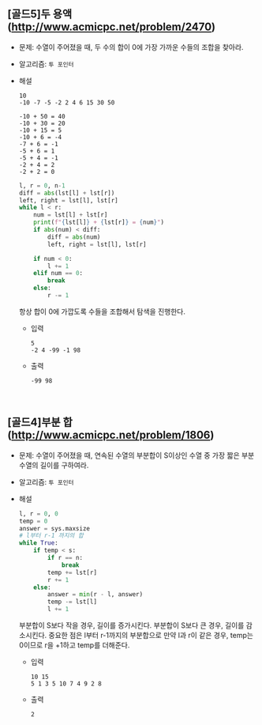 ## [골드5]두 용액(http://www.acmicpc.net/problem/2470)

- 문제: 수열이 주어졌을 때, 두 수의 합이 0에 가장 가까운 수들의 조합을 찾아라.

* 알고리즘: `투 포인터`

* 해설

  ```
  10
  -10 -7 -5 -2 2 4 6 15 30 50

  -10 + 50 = 40
  -10 + 30 = 20
  -10 + 15 = 5
  -10 + 6 = -4
  -7 + 6 = -1
  -5 + 6 = 1
  -5 + 4 = -1
  -2 + 4 = 2
  -2 + 2 = 0
  ```

  ```python
  l, r = 0, n-1
  diff = abs(lst[l] + lst[r])
  left, right = lst[l], lst[r]
  while l < r:
      num = lst[l] + lst[r]
      print(f"{lst[l]} + {lst[r]} = {num}")
      if abs(num) < diff:
          diff = abs(num)
          left, right = lst[l], lst[r]

      if num < 0:
          l += 1
      elif num == 0:
          break
      else:
          r -= 1
  ```

  항상 합이 0에 가깝도록 수들을 조합해서 탐색을 진행한다.

  - 입력

    ```
    5
    -2 4 -99 -1 98
    ```

  - 출력

    ```
    -99 98
    ```

<br>

## [골드4]부분 합(http://www.acmicpc.net/problem/1806)

- 문제: 수열이 주어졌을 때, 연속된 수열의 부분합이 S이상인 수열 중 가장 짧은 부분 수열의 길이를 구하여라.

* 알고리즘: `투 포인터`

* 해설

  ```python
  l, r = 0, 0
  temp = 0
  answer = sys.maxsize
  # l부터 r-1 까지의 합
  while True:
      if temp < s:
          if r == n:
              break
          temp += lst[r]
          r += 1
      else:
          answer = min(r - l, answer)
          temp -= lst[l]
          l += 1
  ```

  부분합이 S보다 작을 경우, 길이를 증가시킨다. 부분합이 S보다 큰 경우, 길이를 감소시킨다. 중요한 점은 l부터 r-1까지의 부분합으로 만약 l과 r이 같은 경우, temp는 0이므로 r을 +1하고 temp를 더해준다.

  - 입력

    ```
    10 15
    5 1 3 5 10 7 4 9 2 8
    ```

  - 출력

    ```
    2
    ```

<br>
